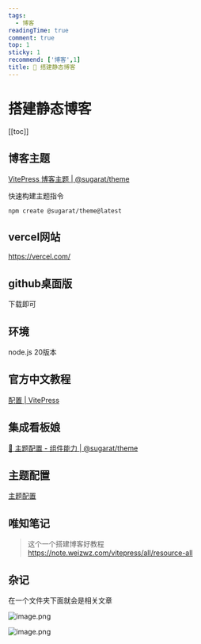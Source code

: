 ```yaml
---
tags:
  - 博客
readingTime: true
comment: true
top: 1
sticky: 1
recommend: ['博客',1]
title: 🔧 搭建静态博客
---
```


# 搭建静态博客

[[toc]]  

## 博客主题

[VitePress 博客主题 | @sugarat/theme](https://theme.sugarat.top/)

快速构建主题指令

```npm
npm create @sugarat/theme@latest
```
## vercel网站

https://vercel.com/

## github桌面版

下载即可

## 环境

node.js  20版本

## 官方中文教程

[配置 | VitePress](https://vitepress.yiov.top/configuration.html)


## 集成看板娘

[🔧 主题配置 - 组件能力 | @sugarat/theme](https://theme.sugarat.top/config/component.html#oml2d-%E7%9C%8B%E6%9D%BF%E5%A8%98%E9%9B%86%E6%88%90)


## 主题配置

[主题配置](https://theme.sugarat.top/config/frontmatter.html#recommend)

## 唯知笔记
> 这个一个搭建博客好教程
https://note.weizwz.com/vitepress/all/resource-all


## 杂记

在一个文件夹下面就会是相关文章


![image.png](https://imgsbo.oss-cn-shanghai.aliyuncs.com/undefined20250506191130541.png)







![image.png](https://gitee.com/rising-silently/git/raw/master/img/20250506104316.png)

